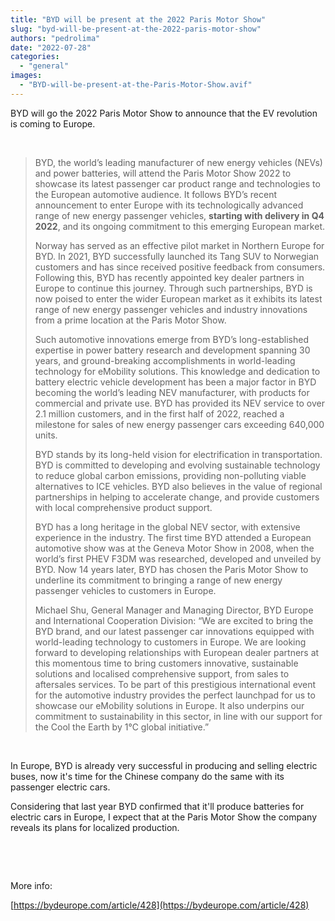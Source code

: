 ```yaml
---
title: "BYD will be present at the 2022 Paris Motor Show"
slug: "byd-will-be-present-at-the-2022-paris-motor-show"
authors: "pedrolima"
date: "2022-07-28"
categories: 
  - "general"
images: 
  - "BYD-will-be-present-at-the-Paris-Motor-Show.avif"
---
```


BYD will go the 2022 Paris Motor Show to announce that the EV revolution is coming to Europe.

 

> BYD, the world’s leading manufacturer of new energy vehicles (NEVs) and power batteries, will attend the Paris Motor Show 2022 to showcase its latest passenger car product range and technologies to the European automotive audience. It follows BYD’s recent announcement to enter Europe with its technologically advanced range of new energy passenger vehicles, **starting with delivery in Q4 2022**, and its ongoing commitment to this emerging European market.
> 
> Norway has served as an effective pilot market in Northern Europe for BYD. In 2021, BYD successfully launched its Tang SUV to Norwegian customers and has since received positive feedback from consumers. Following this, BYD has recently appointed key dealer partners in Europe to continue this journey. Through such partnerships, BYD is now poised to enter the wider European market as it exhibits its latest range of new energy passenger vehicles and industry innovations from a prime location at the Paris Motor Show.
> 
> Such automotive innovations emerge from BYD’s long-established expertise in power battery research and development spanning 30 years, and ground-breaking accomplishments in world-leading technology for eMobility solutions. This knowledge and dedication to battery electric vehicle development has been a major factor in BYD becoming the world’s leading NEV manufacturer, with products for commercial and private use. BYD has provided its NEV service to over 2.1 million customers, and in the first half of 2022, reached a milestone for sales of new energy passenger cars exceeding 640,000 units.
> 
> BYD stands by its long-held vision for electrification in transportation. BYD is committed to developing and evolving sustainable technology to reduce global carbon emissions, providing non-polluting viable alternatives to ICE vehicles. BYD also believes in the value of regional partnerships in helping to accelerate change, and provide customers with local comprehensive product support.
> 
> BYD has a long heritage in the global NEV sector, with extensive experience in the industry. The first time BYD attended a European automotive show was at the Geneva Motor Show in 2008, when the world’s first PHEV F3DM was researched, developed and unveiled by BYD. Now 14 years later, BYD has chosen the Paris Motor Show to underline its commitment to bringing a range of new energy passenger vehicles to customers in Europe.
> 
> Michael Shu, General Manager and Managing Director, BYD Europe and International Cooperation Division: “We are excited to bring the BYD brand, and our latest passenger car innovations equipped with world-leading technology to customers in Europe. We are looking forward to developing relationships with European dealer partners at this momentous time to bring customers innovative, sustainable solutions and localised comprehensive support, from sales to aftersales services. To be part of this prestigious international event for the automotive industry provides the perfect launchpad for us to showcase our eMobility solutions in Europe. It also underpins our commitment to sustainability in this sector, in line with our support for the Cool the Earth by 1℃ global initiative.”

 

In Europe, BYD is already very successful in producing and selling electric buses, now it's time for the Chinese company do the same with its passenger electric cars.

Considering that last year BYD confirmed that it'll produce batteries for electric cars in Europe, I expect that at the Paris Motor Show the company reveals its plans for localized production.

 

 

More info:

[https://bydeurope.com/article/428](https://bydeurope.com/article/428)
